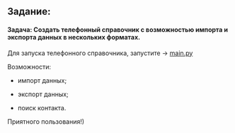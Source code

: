 ## Задание:

#### Задача: Создать телефонный справочник с возможностью импорта и экспорта данных в нескольких форматах.

Для запуска телефонного справочника, запустите -> [main.py][gb1]

Возможности:

- импорт данных;

- экспорт данных;

- поиск контакта.

Приятного пользования!)

[gb1]: https://github.com/NikitaX007/python_sem_7/blob/main/main.py
